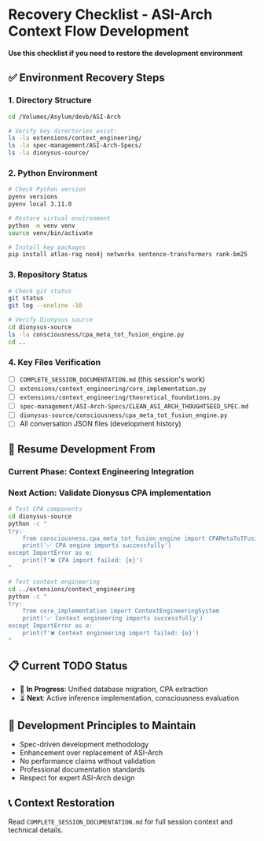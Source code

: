 # Recovery Checklist - ASI-Arch Context Flow Development

**Use this checklist if you need to restore the development environment**

## ✅ **Environment Recovery Steps**

### **1. Directory Structure**
```bash
cd /Volumes/Asylum/devb/ASI-Arch

# Verify key directories exist:
ls -la extensions/context_engineering/
ls -la spec-management/ASI-Arch-Specs/
ls -la dionysus-source/
```

### **2. Python Environment**
```bash
# Check Python version
pyenv versions
pyenv local 3.11.0

# Restore virtual environment
python -m venv venv
source venv/bin/activate

# Install key packages
pip install atlas-rag neo4j networkx sentence-transformers rank-bm25
```

### **3. Repository Status**
```bash
# Check git status
git status
git log --oneline -10

# Verify Dionysus source
cd dionysus-source
ls -la consciousness/cpa_meta_tot_fusion_engine.py
cd ..
```

### **4. Key Files Verification**
- [ ] `COMPLETE_SESSION_DOCUMENTATION.md` (this session's work)
- [ ] `extensions/context_engineering/core_implementation.py`
- [ ] `extensions/context_engineering/theoretical_foundations.py`
- [ ] `spec-management/ASI-Arch-Specs/CLEAN_ASI_ARCH_THOUGHTSEED_SPEC.md`
- [ ] `dionysus-source/consciousness/cpa_meta_tot_fusion_engine.py`
- [ ] All conversation JSON files (development history)

## 🎯 **Resume Development From**

### **Current Phase**: Context Engineering Integration
### **Next Action**: Validate Dionysus CPA implementation

```bash
# Test CPA components
cd dionysus-source
python -c "
try:
    from consciousness.cpa_meta_tot_fusion_engine import CPAMetaToTFusionEngine
    print('✅ CPA engine imports successfully')
except ImportError as e:
    print(f'❌ CPA import failed: {e}')
"

# Test context engineering
cd ../extensions/context_engineering
python -c "
try:
    from core_implementation import ContextEngineeringSystem
    print('✅ Context engineering imports successfully')
except ImportError as e:
    print(f'❌ Context engineering import failed: {e}')
"
```

## 📋 **Current TODO Status**
- 🔄 **In Progress**: Unified database migration, CPA extraction
- ⏳ **Next**: Active inference implementation, consciousness evaluation

## 🔧 **Development Principles to Maintain**
- Spec-driven development methodology
- Enhancement over replacement of ASI-Arch
- No performance claims without validation
- Professional documentation standards
- Respect for expert ASI-Arch design

## 📞 **Context Restoration**
Read `COMPLETE_SESSION_DOCUMENTATION.md` for full session context and technical details.

